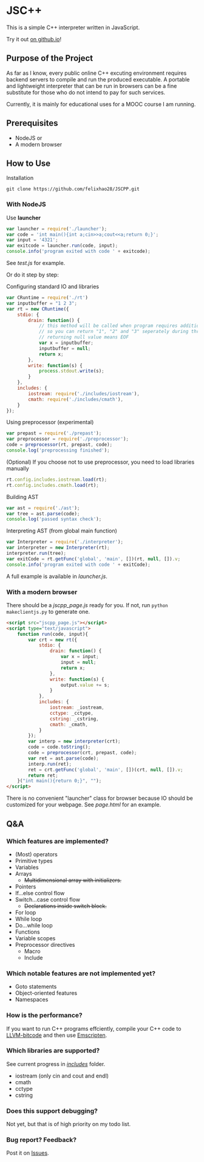# JSC++

This is a simple C++ interpreter written in JavaScript.

Try it out [on github.io](https://felixhao28.github.io/JSCPP/)!

## Purpose of the Project

As far as I know, every public online C++ excuting environment requires backend servers to compile and run the produced executable. A portable and lightweight interpreter that can be run in browsers can be a fine substitute for those who do not intend to pay for such services.

Currently, it is mainly for educational uses for a MOOC course I am running.

## Prerequisites

* NodeJS or
* A modern browser

## How to Use

Installation

```
git clone https://github.com/felixhao28/JSCPP.git
```

### With NodeJS

Use __launcher__

```js
var launcher = require('./launcher');
var code = 'int main(){int a;cin>>a;cout<<a;return 0;}';
var input = '4321';
var exitcode = launcher.run(code, input);
console.info('program exited with code ' + exitcode);
```

See _test.js_ for example.

Or do it step by step:

Configuring standard IO and libraries
```js
var CRuntime = require('./rt')
var inputbuffer = "1 2 3";
var rt = new CRuntime({
	stdio: {
		drain: function() {
			// this method will be called when program requires additional input
			// so you can return "1", "2" and "3" seperately during three calls
			// returning null value means EOF
			var x = inputbuffer;
			inputbuffer = null;
			return x;
		},
		write: function(s) {
			process.stdout.write(s);
		}
	},
	includes: {
		iostream: require('./includes/iostream'),
		cmath: require('./includes/cmath'),
	}
});
```

Using preprocessor (experimental)
```js
var prepast = require('./prepast');
var preprocessor = require('./preprocessor');
code = preprocessor(rt, prepast, code);
console.log('preprocessing finished');
```

(Optional) If you choose not to use preprocessor, you need to load libraries manually
```js
rt.config.includes.iostream.load(rt);
rt.config.includes.cmath.load(rt);
```

Building AST
```js
var ast = require('./ast');
var tree = ast.parse(code);
console.log('passed syntax check');
```

Interpreting AST (from global main function)
```js
var Interpreter = require('./interpreter');
var interpreter = new Interpreter(rt);
interpreter.run(tree);
var exitCode = rt.getFunc('global', 'main', [])(rt, null, []).v;
console.info('program exited with code ' + exitCode);
```

A full example is available in _launcher.js_.

### With a modern browser

There should be a _jscpp_page.js_ ready for you. If not, run `python makeclientjs.py` to generate one.

```html
<script src="jscpp_page.js"></script>
<script type="text/javascript">
	function run(code, input){
		var crt = new rt({
			stdio: {
				drain: function() {
					var x = input;
					input = null;
					return x;
				},
				write: function(s) {
					output.value += s;
				}
			},
			includes: {
				iostream: _iostream,
				cctype: _cctype,
				cstring: _cstring,
				cmath: _cmath,
			}
		});
		var interp = new interpreter(crt);
		code = code.toString();
		code = preprocessor(crt, prepast, code);
		var ret = ast.parse(code);
		interp.run(ret);
		ret = crt.getFunc('global', 'main', [])(crt, null, []).v;
		return ret;
	}("int main(){return 0;}", "");
</script>
```

There is no convenient "launcher" class for browser because IO should be customized for your webpage. See _page.html_ for an example.

## Q&A

### Which features are implemented?

* (Most) operators
* Primitive types
* Variables
* Arrays
    - ~~Multidimensional array with initializers.~~
* Pointers
* If...else control flow
* Switch...case control flow
    - ~~Declarations inside switch block.~~
* For loop
* While loop
* Do...while loop
* Functions
* Variable scopes
* Preprocessor directives
	- Macro
	- Include

### Which notable features are not implemented yet?

* Goto statements
* Object-oriented features
* Namespaces

### How is the performance?

If you want to run C++ programs effciently, compile your C++ code to [LLVM-bitcode](https://en.wikipedia.org/wiki/LLVM) and then use [Emscripten](https://github.com/kripken/emscripten).

### Which libraries are supported?

See current progress in [_includes_](https://github.com/felixhao28/JSCPP/blob/master/includes) folder.

* iostream (only cin and cout and endl)
* cmath
* cctype
* cstring

### Does this support debugging?

Not yet, but that is of high priority on my todo list.

### Bug report? Feedback?

Post it on [Issues](https://github.com/felixhao28/JSCPP/issues).

